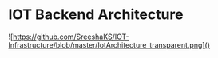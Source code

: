 # IOT Backend Architecture

![https://github.com/SreeshaKS/IOT-Infrastructure/blob/master/IotArchitecture_transparent.png]()